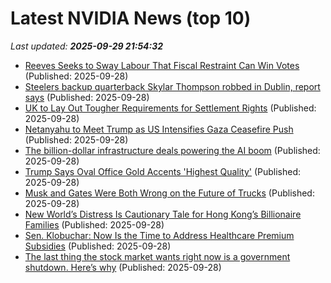 # Latest NVIDIA News (top 10)
_Last updated: **2025-09-29 21:54:32**_

- [Reeves Seeks to Sway Labour That Fiscal Restraint Can Win Votes](https://biztoc.com/x/2f0f415c3f623f2c) (Published: 2025-09-28)
- [Steelers backup quarterback Skylar Thompson robbed in Dublin, report says](https://biztoc.com/x/ce510ee1f3a880ea) (Published: 2025-09-28)
- [UK to Lay Out Tougher Requirements for Settlement Rights](https://biztoc.com/x/1bfd2d64e21b1b43) (Published: 2025-09-28)
- [Netanyahu to Meet Trump as US Intensifies Gaza Ceasefire Push](https://biztoc.com/x/fe0626be34e9ebf8) (Published: 2025-09-28)
- [The billion-dollar infrastructure deals powering the AI boom](https://biztoc.com/x/38484477d151838f) (Published: 2025-09-28)
- [Trump Says Oval Office Gold Accents 'Highest Quality'](https://biztoc.com/x/cffe35ce17152e46) (Published: 2025-09-28)
- [Musk and Gates Were Both Wrong on the Future of Trucks](https://biztoc.com/x/b2b86c525cca645e) (Published: 2025-09-28)
- [New World’s Distress Is Cautionary Tale for Hong Kong’s Billionaire Families](https://biztoc.com/x/f409a2bbf8cc177d) (Published: 2025-09-28)
- [Sen. Klobuchar: Now Is the Time to Address Healthcare Premium Subsidies](https://biztoc.com/x/8a1208dfd9332b90) (Published: 2025-09-28)
- [The last thing the stock market wants right now is a government shutdown. Here’s why](https://biztoc.com/x/4fb04b675b23011b) (Published: 2025-09-28)
